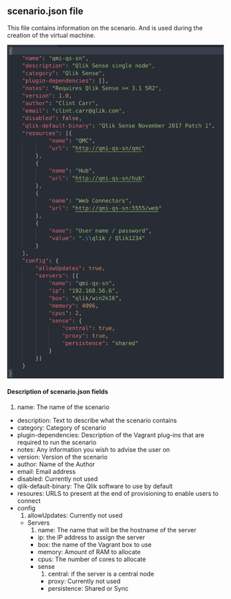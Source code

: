 ## scenario.json file
This file contains information on the scenario. And is used during the creation of the virtual machine.

![scenario-json](../img/scenarios-json.png)

#### Description of scenario.json fields

1. name: The name of the scenario
* description: Text to describe what the scenario contains
* category: Category of scenario
* plugin-dependencies: Description of the Vagrant plug-ins that are required to run the scenario
* notes: Any information you wish to advise the user on
* version: Version of the scenario
* author: Name of the Author
* email: Email address
* disabled: Currently not used
* qlik-default-binary: The Qlik software to use by default
* resoures: URLS to present at the end of provisioning to enable users to connect
* config
    1. allowUpdates: Currently not used
    * Servers
        1. name: The name that will be the hostname of the server
        * ip: the IP address to assign the server
        * box: the name of the Vagrant box to use
        * memory: Amount of RAM to allocate
        * cpus: The number of cores to allocate
        * sense
            1. central: if the server is a central node
            * proxy: Currently not used
            * persistence: Shared or Sync